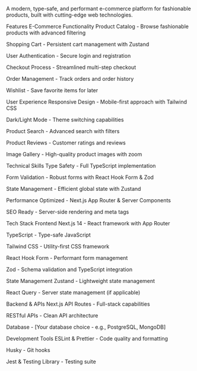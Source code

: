 A modern, type-safe, and performant e-commerce platform for fashionable products, built with cutting-edge web technologies.

Features
E-Commerce Functionality
Product Catalog - Browse fashionable products with advanced filtering

Shopping Cart - Persistent cart management with Zustand

User Authentication - Secure login and registration

Checkout Process - Streamlined multi-step checkout

Order Management - Track orders and order history

Wishlist - Save favorite items for later

User Experience
Responsive Design - Mobile-first approach with Tailwind CSS

Dark/Light Mode - Theme switching capabilities

Product Search - Advanced search with filters

Product Reviews - Customer ratings and reviews

Image Gallery - High-quality product images with zoom

 Technical Skills
Type Safety - Full TypeScript implementation

Form Validation - Robust forms with React Hook Form & Zod

State Management - Efficient global state with Zustand

Performance Optimized - Next.js App Router & Server Components

SEO Ready - Server-side rendering and meta tags

Tech Stack
Frontend
Next.js 14 - React framework with App Router

TypeScript - Type-safe JavaScript

Tailwind CSS - Utility-first CSS framework

React Hook Form - Performant form management

Zod - Schema validation and TypeScript integration

State Management
Zustand - Lightweight state management

React Query - Server state management (if applicable)

Backend & APIs
Next.js API Routes - Full-stack capabilities

RESTful APIs - Clean API architecture

Database - [Your database choice - e.g., PostgreSQL, MongoDB]

Development Tools
ESLint & Prettier - Code quality and formatting

Husky - Git hooks

Jest & Testing Library - Testing suite